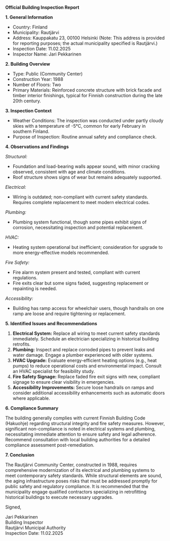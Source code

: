 **Official Building Inspection Report**

**1. General Information**

- Country: Finland  
- Municipality: Rautjärvi  
- Address: Kauppakatu 23, 00100 Helsinki (Note: This address is provided for reporting purposes; the actual municipality specified is Rautjärvi.)  
- Inspection Date: 11.02.2025  
- Inspector Name: Jari Pekkarinen

**2. Building Overview**

- Type: Public (Community Center)  
- Construction Year: 1988  
- Number of Floors: Two  
- Primary Materials: Reinforced concrete structure with brick facade and timber interior finishings, typical for Finnish construction during the late 20th century.

**3. Inspection Context**

- Weather Conditions: The inspection was conducted under partly cloudy skies with a temperature of -5°C, common for early February in southern Finland.  
- Purpose of Inspection: Routine annual safety and compliance check.

**4. Observations and Findings**

*Structural:*  
- Foundation and load-bearing walls appear sound, with minor cracking observed, consistent with age and climate conditions.  
- Roof structure shows signs of wear but remains adequately supported.

*Electrical:*  
- Wiring is outdated; non-compliant with current safety standards. Requires complete replacement to meet modern electrical codes.

*Plumbing:*  
- Plumbing system functional, though some pipes exhibit signs of corrosion, necessitating inspection and potential replacement.

*HVAC:*  
- Heating system operational but inefficient; consideration for upgrade to more energy-effective models recommended.

*Fire Safety:*  
- Fire alarm system present and tested, compliant with current regulations.  
- Fire exits clear but some signs faded, suggesting replacement or repainting is needed.

*Accessibility:*  
- Building has ramp access for wheelchair users, though handrails on one ramp are loose and require tightening or replacement.

**5. Identified Issues and Recommendations**

1. **Electrical System:** Replace all wiring to meet current safety standards immediately. Schedule an electrician specializing in historical building retrofits.
2. **Plumbing:** Inspect and replace corroded pipes to prevent leaks and water damage. Engage a plumber experienced with older systems.
3. **HVAC Upgrade:** Evaluate energy-efficient heating options (e.g., heat pumps) to reduce operational costs and environmental impact. Consult an HVAC specialist for feasibility study.
4. **Fire Safety Signage:** Replace faded fire exit signs with new, compliant signage to ensure clear visibility in emergencies.
5. **Accessibility Improvements:** Secure loose handrails on ramps and consider additional accessibility enhancements such as automatic doors where applicable.

**6. Compliance Summary**

The building generally complies with current Finnish Building Code (Hakuohje) regarding structural integrity and fire safety measures. However, significant non-compliance is noted in electrical systems and plumbing, necessitating immediate attention to ensure safety and legal adherence. Recommend consultation with local building authorities for a detailed compliance assessment post-remediation.

**7. Conclusion**

The Rautjärvi Community Center, constructed in 1988, requires comprehensive modernization of its electrical and plumbing systems to meet contemporary safety standards. While structural elements are sound, the aging infrastructure poses risks that must be addressed promptly for public safety and regulatory compliance. It is recommended that the municipality engage qualified contractors specializing in retrofitting historical buildings to execute necessary upgrades.

Signed,

Jari Pekkarinen  
Building Inspector  
Rautjärvi Municipal Authority  
Inspection Date: 11.02.2025